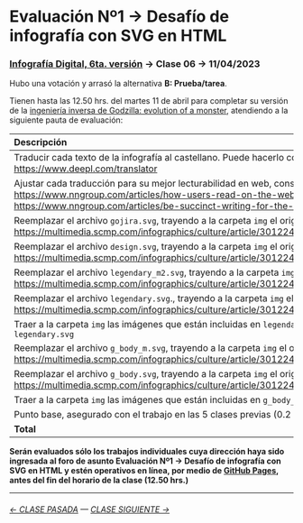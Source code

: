 # Evaluación Nº1 → Desafío de infografía con SVG en HTML

### [Infografía Digital, 6ta. versión](https://github.com/profesorfaco/dno075-2023-1#readme) → Clase 06 → 11/04/2023

Hubo una votación y arrasó la alternativa **B: Prueba/tarea**.

Tienen hasta las 12.50 hrs. del martes 11 de abril para completar su versión de la [ingeniería inversa de Godzilla: evolution of a monster](https://profesorfaco.github.io/dno075-2023-1/clase-06/), atendiendo a la siguiente pauta de evaluación:

| Descripción | Puntos |
|:---------|:-----:|
| Traducir cada texto de la infografía al castellano. Puede hacerlo con https://www.deepl.com/translator | 0.5 | 
| Ajustar cada traducción para su mejor lecturabilidad en web, considerando: https://www.nngroup.com/articles/how-users-read-on-the-web/ + https://www.nngroup.com/articles/be-succinct-writing-for-the-web/ | 0.5 | 
| Reemplazar el archivo `gojira.svg`, trayendo a la carpeta `img` el original en https://multimedia.scmp.com/infographics/culture/article/3012245/godzilla/index.html | 0.5 | 
| Reemplazar el archivo `design.svg`, trayendo a la carpeta `img` el original en https://multimedia.scmp.com/infographics/culture/article/3012245/godzilla/index.html | 0.5 | 
| Reemplazar el archivo `legendary_m2.svg`, trayendo a la carpeta `img` el original en https://multimedia.scmp.com/infographics/culture/article/3012245/godzilla/index.html | 0.5 | 
| Reemplazar el archivo `legendary.svg`., trayendo a la carpeta `img` el original en https://multimedia.scmp.com/infographics/culture/article/3012245/godzilla/index.html | 0.5 | 
| Traer a la carpeta `img` las imágenes que están incluidas en `legendary_m2.svg` y `legendary.svg` | 1.0 | 
| Reemplazar el archivo `g_body_m.svg`, trayendo a la carpeta `img` el original en https://multimedia.scmp.com/infographics/culture/article/3012245/godzilla/index.html | 0.5 | 
| Reemplazar el archivo `g_body.svg`, trayendo a la carpeta `img` el original en https://multimedia.scmp.com/infographics/culture/article/3012245/godzilla/index.html | 0.5 | 
| Traer a la carpeta `img` las imágenes que están incluidas en `g_body_m.svg` y `g_body.svg` | 1.0 | 
| Punto base, asegurado con el trabajo en las 5 clases previas (0.2 por cada clase) | 1.0 |
| **Total** | **7.0** |

**Serán evaluados sólo los trabajos individuales cuya dirección haya sido ingresada al foro de asunto Evaluación Nº1 → Desafío de infografía con SVG en HTML y estén operativos en línea, por medio de [GitHub Pages](https://docs.github.com/es/pages/getting-started-with-github-pages/configuring-a-publishing-source-for-your-github-pages-site), antes del fin del horario de la clase (12.50 hrs.)** 

- - - - - - - -

###### [← CLASE PASADA](https://github.com/profesorfaco/dno075-2023-1/tree/main/clase-05) — [CLASE SIGUIENTE →](https://github.com/profesorfaco/dno075-2023-1/tree/main/clase-07) 


